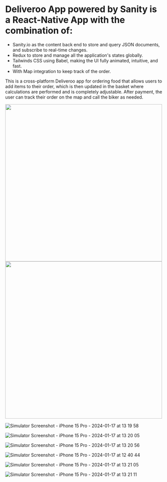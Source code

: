 # Deliveroo App powered by Sanity is a React-Native App with the combination of:
- Sanity.io as the content back end to store and query JSON documents, and subscribe to real-time changes.
- Redux to  store and manage all the application's states globally.
- Tailwinds CSS using Babel, making the UI fully animated, intuitive, and fast.
- With Map integration to keep track of the order.

This is a cross-platform Deliveroo app for ordering food that allows users to add items to their order, which is then updated in the basket where calculations are performed and is completely adjustable. After payment, the user can track their order on the map and call the biker as needed.  


<p float="left">
  <img src="https://github.com/samin-taheri/React_Native_Deliveroo_Redux_Sanity.io/assets/58706708/a691b728-1f81-4dc1-aee4-eba701d73446.png" width="500" />
  <img src="[https://github.com/samin-taheri/React_Native_Deliveroo_Redux_Sanity.io/assets/58706708/a691b728-1f81-4dc1-aee4-eba701d73446.png" width="500" />
</p>


![Simulator Screenshot - iPhone 15 Pro - 2024-01-17 at 13 19 58](https://github.com/samin-taheri/React_Native_Deliveroo_Redux_Sanity.io/assets/58706708/a691b728-1f81-4dc1-aee4-eba701d73446)



![Simulator Screenshot - iPhone 15 Pro - 2024-01-17 at 13 20 05](https://github.com/samin-taheri/React_Native_Deliveroo_Redux_Sanity.io/assets/58706708/3eba6a6f-f6fd-4efd-8154-0326c65be8ea)



![Simulator Screenshot - iPhone 15 Pro - 2024-01-17 at 13 20 56](https://github.com/samin-taheri/React_Native_Deliveroo_Redux_Sanity.io/assets/58706708/d15d1749-15a4-4b86-82bf-1df56ca7620b)



![Simulator Screenshot - iPhone 15 Pro - 2024-01-17 at 12 40 44](https://github.com/samin-taheri/React_Native_Deliveroo_Redux_Sanity.io/assets/58706708/1e5ed15d-9902-4aa7-a6f5-afe3e905ce4e)



![Simulator Screenshot - iPhone 15 Pro - 2024-01-17 at 13 21 05](https://github.com/samin-taheri/React_Native_Deliveroo_Redux_Sanity.io/assets/58706708/76504b20-154f-456f-ac15-ad1a99739fa9)



![Simulator Screenshot - iPhone 15 Pro - 2024-01-17 at 13 21 11](https://github.com/samin-taheri/React_Native_Deliveroo_Redux_Sanity.io/assets/58706708/ea4bf6d9-dd1e-4e20-b72c-691dadc1bd21)


